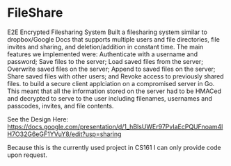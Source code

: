 # FileShare
E2E Encrypted Filesharing System
Built a filesharing system similar to dropbox/Google Docs that supports multiple users and file directories, file invites and sharing, and deletion/addition in constant time. 
The main features we implemented were: 
  Authenticate with a username and password;
  Save files to the server;
  Load saved files from the server;
  Overwrite saved files on the server;
  Append to saved files on the server;
  Share saved files with other users; and
  Revoke access to previously shared files.
to build a secure client applciation on a compromised server in Go. This meant that all the information stored on the server had to be HMACed and decrypted to serve to the user including filenames, usernames and passcodes, invites, and file contents. 

See the Design Here:
https://docs.google.com/presentation/d/1_hBlsUWEr97PvIaEcPQUFnoam4lH7O32G6eGF1YVuY8/edit?usp=sharing 

Because this is the currently used project in CS161 I can only provide code upon request. 
